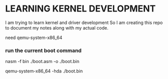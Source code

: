 <h1>LEARNING KERNEL DEVELOPMENT</h1>

I am trying to learn kernel and driver development
So I am creating this repo to document my notes along with my actual code. 

need qemu-system-x86_64

<h3>run the current boot command</h3>
nasm -f bin ./boot.asm -o ./boot.bin

qemu-system-x86_64 -hda ./boot.bin
